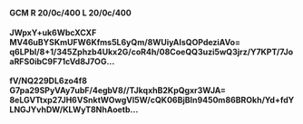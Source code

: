 #### GCM R 20/0c/400 L 20/0c/400
**JWpxY+uk6WbcXCXF**<br/>**MV46uBYSKmUFW6Kfms5L6yQm/8WUiyAIsQOPdeziAVo=**<br/>**q6LPbl/8+1/345Zphzb4Ukx2G/coR4h/08CoeQQ3uzi5wQ3jrz/Y7KPT/7JoaRFS0ibC9F71cVd8J7OG...**<br/><br/>
**fV/NQ229DL6zo4f8**<br/>**G7pa29SPyVAy7ubF/4egbV8//TJkqxhB2KpQgxr3WJA=**<br/>**8eLGVTtxp27JH6VSnktWOwgVl5W/cQK06BjBIn9450m86BROkh/Yd+fdYLNGJYvhDW/KLWyT8NhAoetb...**